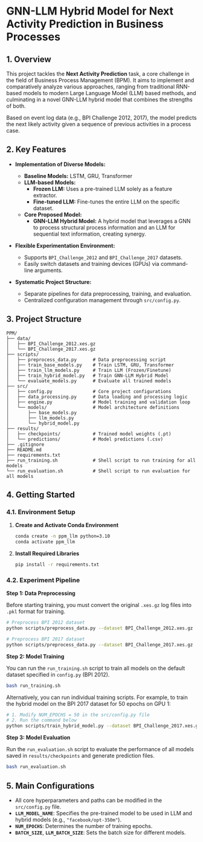 # GNN-LLM Hybrid Model for Next Activity Prediction in Business Processes

## 1. Overview

This project tackles the **Next Activity Prediction** task, a core challenge in the field of Business Process Management (BPM). It aims to implement and comparatively analyze various approaches, ranging from traditional RNN-based models to modern Large Language Model (LLM) based methods, and culminating in a novel GNN-LLM hybrid model that combines the strengths of both.

Based on event log data (e.g., BPI Challenge 2012, 2017), the model predicts the next likely activity given a sequence of previous activities in a process case.

## 2. Key Features

- **Implementation of Diverse Models:**
    - **Baseline Models:** LSTM, GRU, Transformer
    - **LLM-based Models:**
        - **Frozen LLM:** Uses a pre-trained LLM solely as a feature extractor.
        - **Fine-tuned LLM:** Fine-tunes the entire LLM on the specific dataset.
    - **Core Proposed Model:**
        - **GNN-LLM Hybrid Model:** A hybrid model that leverages a GNN to process structural process information and an LLM for sequential text information, creating synergy.

- **Flexible Experimentation Environment:**
    - Supports `BPI_Challenge_2012` and `BPI_Challenge_2017` datasets.
    - Easily switch datasets and training devices (GPUs) via command-line arguments.

- **Systematic Project Structure:**
    - Separate pipelines for data preprocessing, training, and evaluation.
    - Centralized configuration management through `src/config.py`.

## 3. Project Structure

```
PPM/
├── data/
│   ├── BPI_Challenge_2012.xes.gz
│   └── BPI_Challenge_2017.xes.gz
├── scripts/
│   ├── preprocess_data.py      # Data preprocessing script
│   ├── train_base_models.py    # Train LSTM, GRU, Transformer
│   ├── train_llm_models.py     # Train LLM (Frozen/Finetune)
│   ├── train_hybrid_model.py   # Train GNN-LLM Hybrid Model
│   └── evaluate_models.py      # Evaluate all trained models
├── src/
│   ├── config.py               # Core project configurations
│   ├── data_processing.py      # Data loading and processing logic
│   ├── engine.py               # Model training and validation loop
│   └── models/                 # Model architecture definitions
│       ├── base_models.py
│       ├── llm_models.py
│       └── hybrid_model.py
├── results/
│   ├── checkpoints/            # Trained model weights (.pt)
│   └── predictions/            # Model predictions (.csv)
├── .gitignore
├── README.md
├── requirements.txt
├── run_training.sh             # Shell script to run training for all models
└── run_evaluation.sh           # Shell script to run evaluation for all models
```


## 4. Getting Started

### 4.1. Environment Setup

1.  **Create and Activate Conda Environment**
    ```bash
    conda create -n ppm_llm python=3.10
    conda activate ppm_llm
    ```

2.  **Install Required Libraries**
    ```bash
    pip install -r requirements.txt
    ```

### 4.2. Experiment Pipeline

**Step 1: Data Preprocessing**

Before starting training, you must convert the original `.xes.gz` log files into `.pkl` format for training.

```bash
# Preprocess BPI 2012 dataset
python scripts/preprocess_data.py --dataset BPI_Challenge_2012.xes.gz

# Preprocess BPI 2017 dataset
python scripts/preprocess_data.py --dataset BPI_Challenge_2017.xes.gz
```

**Step 2: Model Training**

You can run the `run_training.sh` script to train all models on the default dataset specified in `config.py` (BPI 2012).

```bash
bash run_training.sh
```

Alternatively, you can run individual training scripts. For example, to train the hybrid model on the BPI 2017 dataset for 50 epochs on GPU 1:

```bash
# 1. Modify NUM_EPOCHS = 50 in the src/config.py file
# 2. Run the command below
python scripts/train_hybrid_model.py --dataset BPI_Challenge_2017.xes.gz --device cuda:1
```

**Step 3: Model Evaluation**

Run the `run_evaluation.sh` script to evaluate the performance of all models saved in `results/checkpoints` and generate prediction files.

```bash
bash run_evaluation.sh
```

## 5. Main Configurations

-   All core hyperparameters and paths can be modified in the `src/config.py` file.
-   **`LLM_MODEL_NAME`**: Specifies the pre-trained model to be used in LLM and hybrid models (e.g., `"facebook/opt-350m"`).
-   **`NUM_EPOCHS`**: Determines the number of training epochs.
-   **`BATCH_SIZE`**, **`LLM_BATCH_SIZE`**: Sets the batch size for different models.